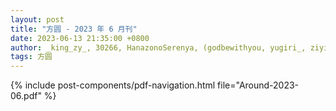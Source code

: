 ```yaml
---
layout: post
title: "方圆 - 2023 年 6 月刊"
date: 2023-06-13 21:35:00 +0800
author: _king_zy_, 30266, HanazonoSerenya, (godbewithyou, yugiri_, ziyicitu)
tags: 方圆
---
```


{% include post-components/pdf-navigation.html file="Around-2023-06.pdf" %}